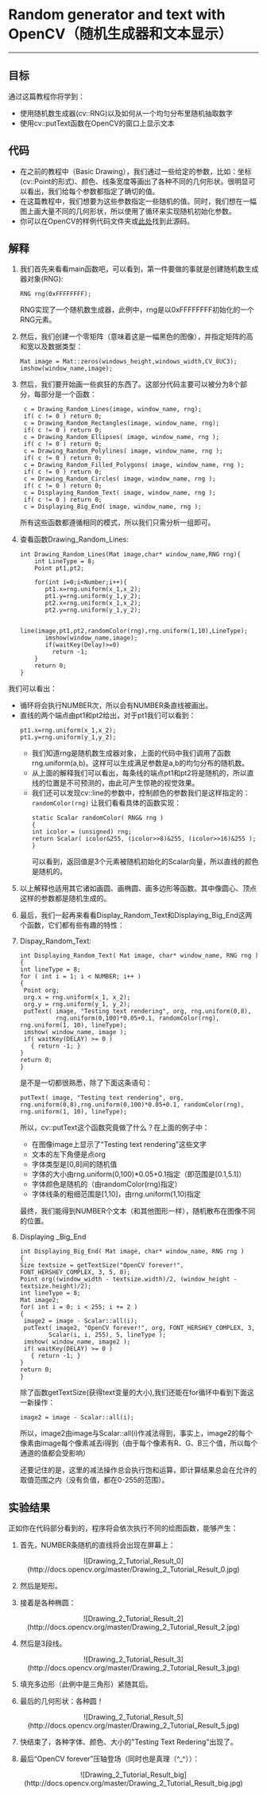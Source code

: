 # Random generator and text with OpenCV（随机生成器和文本显示）

---

## **目标**

通过这篇教程你将学到：

- 使用随机数生成器(cv::RNG)以及如何从一个均匀分布里随机抽取数字
- 使用cv::putText函数在OpenCV的窗口上显示文本

## **代码**

- 在之前的教程中（Basic Drawing），我们通过一些给定的参数，比如：坐标(cv::Point的形式)、颜色、线条宽度等画出了各种不同的几何形状。很明显可以看出，我们给每个参数都指定了确切的值。
- 在这篇教程中，我们想要为这些参数指定一些随机的值。同时，我们想在一幅图上画大量不同的几何形状，所以使用了循环来实现随机初始化参数。
- 你可以在OpenCV的样例代码文件夹或[此处](http://code.opencv.org/projects/opencv/repository/revisions/master/raw/samples/cpp/tutorial_code/core/Matrix/Drawing_2.cpp)找到此源码。

## **解释**

1. 我们首先来看看main函数吧，可以看到，第一件要做的事就是创建随机数生成器对象(RNG):

   `RNG rng(0xFFFFFFFF);`
   
   RNG实现了一个随机数生成器，此例中，rng是以0xFFFFFFFF初始化的一个RNG元素。

2. 然后，我们创建一个零矩阵（意味着这是一幅黑色的图像），并指定矩阵的高和宽以及数据类型：

   ```
   Mat image = Mat::zeros(windows_height,windows_width,CV_8UC3);
   imshow(window_name,image);
   ```

3. 然后，我们要开始画一些疯狂的东西了。这部分代码主要可以被分为8个部分，每部分是一个函数：

   ```
    c = Drawing_Random_Lines(image, window_name, rng);
    if( c != 0 ) return 0;
    c = Drawing_Random_Rectangles(image, window_name, rng);
    if( c != 0 ) return 0;
    c = Drawing_Random_Ellipses( image, window_name, rng );
    if( c != 0 ) return 0;
    c = Drawing_Random_Polylines( image, window_name, rng );
    if( c != 0 ) return 0;
    c = Drawing_Random_Filled_Polygons( image, window_name, rng );
    if( c != 0 ) return 0;
    c = Drawing_Random_Circles( image, window_name, rng );
    if( c != 0 ) return 0;
    c = Displaying_Random_Text( image, window_name, rng );
    if( c != 0 ) return 0;
    c = Displaying_Big_End( image, window_name, rng );
   ```
   
   所有这些函数都遵循相同的模式，所以我们只需分析一组即可。
 
4. 查看函数Drawing_Random_Lines:

   ```
   int Drawing_Random_Lines(Mat image,char* window_name,RNG rng){
       int LineType = 8;
       Point pt1,pt2;
       
       for(int i=0;i<Number;i++){
          pt1.x=rng.uniform(x_1,x_2);
          pt1.y=rng.uniform(y_1,y_2);
          pt2.x=rng.uniform(x_1,x_2);
          pt2.y=rng.uniform(y_1,y_2);
          
          line(image,pt1,pt2,randomColor(rng),rng.uniform(1,10),LineType);
          imshow(window_name,image);
          if(waitKey(Delay)>=0)
            return -1;
       }
       return 0;
   } 
   ```
   
  我们可以看出：
  - 循环将会执行NUMBER次，所以会有NUMBER条直线被画出。
  - 直线的两个端点由pt1和pt2给出，对于pt1我们可以看到：
    ```  
    pt1.x=rng.uniform(x_1,x_2);
    pt1.y=rng.uniform(y_1,y_2);
    ```
     - 我们知道rng是随机数生成器对象，上面的代码中我们调用了函数rng.uniform(a,b)。这样可以生成满足参数是a,b的均匀分布的随机数。
     - 从上面的解释我们可以看出，每条线的端点pt1和pt2将是随机的，所以直线的位置是不可预测的，由此可产生惊艳的视觉效果。
     - 我们还可以发现cv::line的参数中，控制颜色的参数我们是这样指定的：
       `randomColor(rng)`
       让我们看看具体的函数实现：
       ```
       static Scalar randomColor( RNG& rng )
       {
       int icolor = (unsigned) rng;
       return Scalar( icolor&255, (icolor>>8)&255, (icolor>>16)&255 );
       }
        ```
       可以看到，返回值是3个元素被随机初始化的Scalar向量，所以直线的颜色是随机的。
       
5. 以上解释也适用其它诸如画圆、画椭圆、画多边形等函数。其中像圆心、顶点这样的参数都是随机生成的。

6. 最后，我们一起再来看看Display_Random_Text和Displaying_Big_End这两个函数，它们都有些有趣的特性：

7. Dispay_Random_Text:

   ```
   int Displaying_Random_Text( Mat image, char* window_name, RNG rng )
   {
   int lineType = 8;
   for ( int i = 1; i < NUMBER; i++ )
   {
    Point org;
    org.x = rng.uniform(x_1, x_2);
    org.y = rng.uniform(y_1, y_2);
    putText( image, "Testing text rendering", org, rng.uniform(0,8),
             rng.uniform(0,100)*0.05+0.1, randomColor(rng), rng.uniform(1, 10), lineType);
    imshow( window_name, image );
    if( waitKey(DELAY) >= 0 )
      { return -1; }
   }
   return 0;
   }
   ```
   
   是不是一切都很熟悉，除了下面这条语句：
   
   `putText( image, "Testing text rendering", org, rng.uniform(0,8),rng.uniform(0,100)*0.05+0.1, randomColor(rng), rng.uniform(1, 10), lineType);`
   
   所以，cv::putText这个函数究竟做了什么？在上面的例子中：
   
   - 在图像image上显示了“Testing text rendering”这些文字
   - 文本的左下角便是点org
   - 字体类型是[0,8]间的随机值
   - 字体的大小由rng.uniform(0,100)*0.05+0.1指定（即范围是[0.1,5.1]）
   - 字体颜色是随机的（由randomColor(rng)指定）
   - 字体线条的粗细范围是[1,10]，由rng.uniform(1,10)指定
   
   最终，我们能得到NUMBER个文本（和其他图形一样），随机散布在图像不同的位置。

8. Displaying _Big_End

   ```
   int Displaying_Big_End( Mat image, char* window_name, RNG rng )
   {
   Size textsize = getTextSize("OpenCV forever!", FONT_HERSHEY_COMPLEX, 3, 5, 0);
   Point org((window_width - textsize.width)/2, (window_height - textsize.height)/2);
   int lineType = 8;
   Mat image2;
   for( int i = 0; i < 255; i += 2 )
   {
    image2 = image - Scalar::all(i);
    putText( image2, "OpenCV forever!", org, FONT_HERSHEY_COMPLEX, 3,
           Scalar(i, i, 255), 5, lineType );
    imshow( window_name, image2 );
    if( waitKey(DELAY) >= 0 )
      { return -1; }
   }
   return 0;
   }
   ```
   
   除了函数getTextSize(获得text变量的大小),我们还能在for循环中看到下面这一新操作：
   
   `image2 = image - Scalar::all(i);`
   
   所以，image2由image与Scalar::all(i)作减法得到，事实上，image2的每个像素由image每个像素减去i得到（由于每个像素有R、G、B三个值，所以每个通道的值都会受影响）
   
   还要记住的是，这里的减法操作总会执行饱和运算，即计算结果总会在允许的取值范围之内（没有负值，都在0-255的范围）。
   
## **实验结果**

正如你在代码部分看到的，程序将会依次执行不同的绘图函数，能够产生：

1. 首先，NUMBER条随机的直线将会出现在屏幕上：
<center>![Drawing_2_Tutorial_Result_0](http://docs.opencv.org/master/Drawing_2_Tutorial_Result_0.jpg)</center>

2. 然后是矩形。

3. 接着是各种椭圆：
<center>![Drawing_2_Tutorial_Result_2](http://docs.opencv.org/master/Drawing_2_Tutorial_Result_2.jpg)</center>

4. 然后是3段线。
<center>![Drawing_2_Tutorial_Result_3](http://docs.opencv.org/master/Drawing_2_Tutorial_Result_3.jpg)</center>

5. 填充多边形（此例中是三角形）紧随其后。

6. 最后的几何形状：各种圆！
<center>![Drawing_2_Tutorial_Result_5](http://docs.opencv.org/master/Drawing_2_Tutorial_Result_5.jpg)</center>

7. 快结束了，各种字体、颜色、大小的"Testing Text Redering"出现了。

8. 最后“OpenCV forever”压轴登场（同时也是真理（^_^））：
<center>![Drawing_2_Tutorial_Result_big](http://docs.opencv.org/master/Drawing_2_Tutorial_Result_big.jpg)</center>




